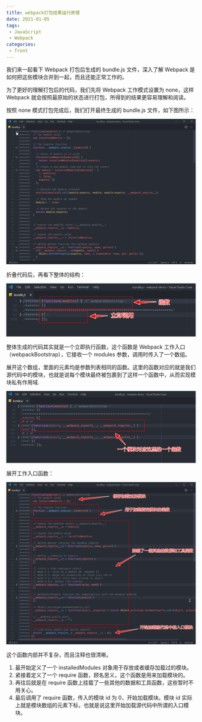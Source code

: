 ```yaml
---
title: webpack打包结果运行原理
date: 2021-01-05
tags:
 - JavaScript
 - Webpack
categories:
 - front
---
```


我们来一起看下 Webpack 打包后生成的 bundle.js 文件，深入了解 Webpack 是如何把这些模块合并到一起，而且还能正常工作的。

为了更好的理解打包后的代码，我们先将 Webpack 工作模式设置为 none，这样 Webpack 就会按照最原始的状态进行打包，所得到的结果更容易理解和阅读。

按照 none 模式打包完成后，我们打开最终生成的 bundle.js 文件，如下图所示：

![](../imgs/webpack_principle1.png)

折叠代码后，再看下整体的结构：

![](../imgs/webpack_principle2.png)

整体生成的代码其实就是一个立即执行函数，这个函数是 Webpack 工作入口（webpackBootstrap），它接收一个 modules 参数，调用时传入了一个数组。

展开这个数组，里面的元素均是参数列表相同的函数。这里的函数对应的就是我们源代码中的模块，也就是说每个模块最终被包裹到了这样一个函数中，从而实现模块私有作用域.

![](../imgs/webpack_principle3.png)

展开工作入口函数：

![](../imgs/webpack_principle4.png)

这个函数内部并不复杂，而且注释也很清晰。

1. 最开始定义了一个 installedModules 对象用于存放或者缓存加载过的模块。
2. 紧接着定义了一个 require 函数，顾名思义，这个函数是用来加载模块的。
3. 再往后就是在 require 函数上挂载了一些其他的数据和工具函数，这些暂时不用关心。
4. 最后调用了 require 函数，传入的模块 id 为 0，开始加载模块。模块 id 实际上就是模块数组的元素下标，也就是说这里开始加载源代码中所谓的入口模块。

